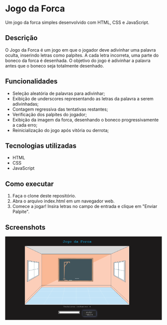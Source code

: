 # Jogo da Forca

Um jogo da forca simples desenvolvido com HTML, CSS e JavaScript.

## Descrição

O Jogo da Forca é um jogo em que o jogador deve adivinhar uma palavra oculta, inserindo letras como palpites. A cada letra incorreta, uma parte do boneco da forca é desenhada. O objetivo do jogo é adivinhar a palavra antes que o boneco seja totalmente desenhado.

## Funcionalidades

- Seleção aleatória de palavras para adivinhar;
- Exibição de underscores representando as letras da palavra a serem adivinhadas;
- Contagem regressiva das tentativas restantes;
- Verificação dos palpites do jogador;
- Exibição da imagem da forca, desenhando o boneco progressivamente a cada erro;
- Reinicialização do jogo após vitória ou derrota;

## Tecnologias utilizadas

- HTML
- CSS
- JavaScript

## Como executar

1. Faça o clone deste repositório.
2. Abra o arquivo index.html em um navegador web.
3. Comece a jogar! Insira letras no campo de entrada e clique em "Enviar Palpite".

## Screenshots

![Jogo da Forca](images/screenshot.png)
